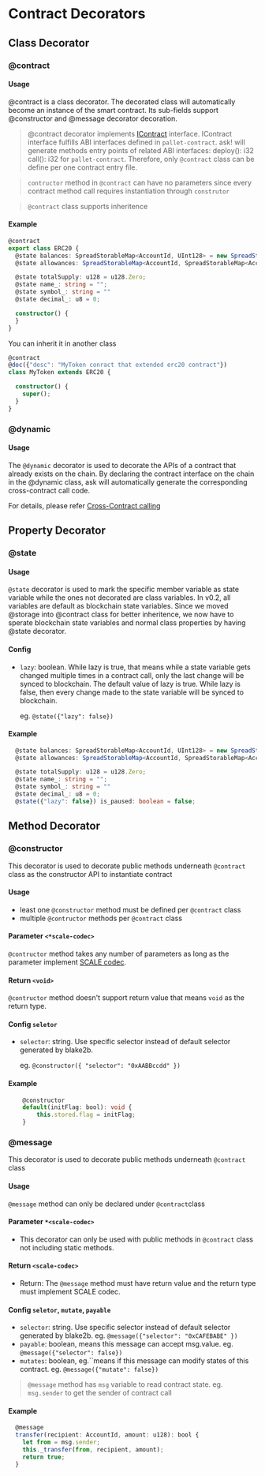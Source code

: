 # Contract Decorators
 
## Class Decorator
### @contract  
#### Usage
@contract is a class decorator. The decorated class will automatically become an instance of the smart contract. Its sub-fields support @constructor and @message decorator decoration. 

> @contract decorator implements [IContract](https://github.com/patractlabs/ask/blob/1482e8f3bd475c7a86cb655bac30ed02bd15778e/ts-packages/contract-metadata/src/specs.ts#L111) interface. IContract interface fulfills ABI interfaces defined in `pallet-contract`. ask! will generate methods entry points of related ABI interfaces:  deploy(): i32 call(): i32 for `pallet-contract`. Therefore, only `@contract` class can be define per one contract entry file.

> `contructor` method in `@contract` can have no parameters since every contract method call requires instantiation through `construtor`

> `@contract` class supports inheritence

#### Example
```typescript
@contract
export class ERC20 {
  @state balances: SpreadStorableMap<AccountId, UInt128> = new SpreadStorableMap<AccountId, UInt128>();
  @state allowances: SpreadStorableMap<AccountId, SpreadStorableMap<AccountId, UInt128>> = new SpreadStorableMap<AccountId, SpreadStorableMap<AccountId, UInt128>>();

  @state totalSupply: u128 = u128.Zero;
  @state name_: string = "";
  @state symbol_: string = ""
  @state decimal_: u8 = 0;

  constructor() {
  }
}
```
You can inherit it in another class
```typescript
@contract
@doc({"desc": "MyToken conract that extended erc20 contract"})
class MyToken extends ERC20 {

  constructor() {
    super();
  }
}
```

### @dynamic  
#### Usage
The `@dynamic` decorator is used to decorate the APIs of a contract that already exists on the chain. By declaring the contract interface on the chain in the @dynamic class, ask will automatically generate the corresponding cross-contract call code.

For details, please refer [Cross-Contract calling](../cross-contract.md)

## Property Decorator
### @state
#### Usage
`@state` decorator is used to mark the specific member variable as state variable while the ones not decorated are class variables. In v0.2, all variables are default as blockchain state variables. Since we moved @storage into @contract class for better inheritence, we now have to sperate blockchain state variables and normal class properties by having @state decorator.
#### Config
- `lazy`: boolean. While lazy is true, that means while a state variable gets changed multiple times in a contract call, only the last change will be synced to blockchain. The default value of lazy is true. While lazy is false, then every change made to the state variable will be synced to blockchain. 

    eg. `@state({"lazy": false})`
#### Example
```typescript
  @state balances: SpreadStorableMap<AccountId, UInt128> = new SpreadStorableMap<AccountId, UInt128>();
  @state allowances: SpreadStorableMap<AccountId, SpreadStorableMap<AccountId, UInt128>> = new SpreadStorableMap<AccountId, SpreadStorableMap<AccountId, UInt128>>();

  @state totalSupply: u128 = u128.Zero;
  @state name_: string = "";
  @state symbol_: string = ""
  @state decimal_: u8 = 0;
  @state({"lazy": false}) is_paused: boolean = false;
```

## Method Decorator
### @constructor
This decorator is used to decorate public methods underneath `@contract` class as the constructor API to instantiate contract
#### Usage
- least one `@constructor` method must be defined per `@contract` class
- multiple `@contructor` methods per `@contract` class

#### Parameter `<*scale-codec>`
`@contructor` method takes any number of parameters as long as the parameter implement [SCALE codec](https://docs.substrate.io/v3/advanced/scale-codec/).
#### Return `<void>`
`@contructor` method doesn't support return value that means `void` as the return type.
#### Config `seletor`
- `selector`: string. Use specific selector instead of default selector generated by blake2b. 

    eg. `@constructor({ "selector": "0xAABBccdd" })`
#### Example
```typescript
    @constructor
    default(initFlag: bool): void {
        this.stored.flag = initFlag;
    }
```

### @message
This decorator is used to decorate public methods underneath `@contract` class
#### Usage
`@message` method can only be declared under `@contract`class
#### Parameter `*<scale-codec>`
- This decorator can only be used with public methods in `@contract` class not including static methods.
#### Return `<scale-codec>`
- Return: The `@message` method must have return value and the return type must implement SCALE codec.
#### Config `seletor`, `mutate`, `payable`
- `selector`: string. Use specific selector instead of default selector generated by blake2b. 
    eg. `@message({"selector": "0xCAFEBABE" })`
- `payable`: boolean, means this message can accept msg.value.
    eg. `@message({"selector": false})`
- `mutates`: boolean, eg.``means if this message can modify states of this contract.
    eg. `@message({"mutate": false})`
> `@message` method has `msg` variable to read contract state. eg. `msg.sender` to get the sender of contract call

#### Example
```typescript
  @message
  transfer(recipient: AccountId, amount: u128): bool {
    let from = msg.sender;
    this._transfer(from, recipient, amount);
    return true;
  }
```